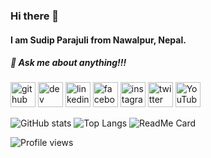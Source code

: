 ### Hi there 👋
#### I am Sudip Parajuli from Nawalpur, Nepal.
##### 💬 Ask me about anything!!!

[<img src='https://cdn.jsdelivr.net/npm/simple-icons@3.0.1/icons/github.svg' alt='github' height='40'>](https://github.com/sudipparajulee)
[<img src='https://cdn.jsdelivr.net/npm/simple-icons@3.0.1/icons/hashnode.svg' alt='dev' height='40'>](sudipparajulee)
[<img src='https://cdn.jsdelivr.net/npm/simple-icons@3.0.1/icons/linkedin.svg' alt='linkedin' height='40'>](https://www.linkedin.com/in/sudip-parajuli/)
[<img src='https://cdn.jsdelivr.net/npm/simple-icons@3.0.1/icons/facebook.svg' alt='facebook' height='40'>](https://www.facebook.com/sudip.parajuli2)
[<img src='https://cdn.jsdelivr.net/npm/simple-icons@3.0.1/icons/instagram.svg' alt='instagram' height='40'>](https://www.instagram.com/sudip.parajuli1/)
[<img src='https://cdn.jsdelivr.net/npm/simple-icons@3.0.1/icons/twitter.svg' alt='twitter' height='40'>](https://twitter.com/sudipparajulee)
[<img src='https://cdn.jsdelivr.net/npm/simple-icons@3.0.1/icons/youtube.svg' alt='YouTube' height='40'>](https://www.youtube.com/@sudipparajuli8104)

![GitHub stats](https://github-readme-stats.vercel.app/api?username=suyogkandel&show_icons=true&theme=dark)
![Top Langs](https://github-readme-stats.vercel.app/api/top-langs/?username=suyogkandel&theme=dark)
![ReadMe Card](https://github-readme-stats.vercel.app/api/pin/?username=suyogkandel&repo=suyogkandel.github.io&show_owner=true)

![Profile views](https://gpvc.arturio.dev/sudipparajulee)
<!--
**sudipparajulee/sudipparajulee** is a ✨ _special_ ✨ repository because its `README.md` (this file) appears on your GitHub profile.

Here are some ideas to get you started:

- 🔭 I’m currently working on ...
- 🌱 I’m currently learning ...
- 👯 I’m looking to collaborate on ...
- 🤔 I’m looking for help with ...
- 💬 Ask me about ...
- 📫 How to reach me: ...
- 😄 Pronouns: ...
- ⚡ Fun fact: ...
-->
